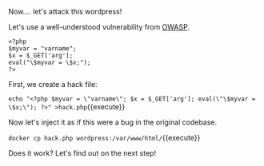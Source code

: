 Now.... let's attack this wordpress!

Let's use a well-understood vulnerability from [OWASP](https://www.owasp.org/index.php/Code_Injection).

```
<?php
$myvar = "varname";
$x = $_GET['arg'];
eval("\$myvar = \$x;");
?>
```

First, we create a hack file:

`echo "<?php $myvar = \"varname\"; $x = $_GET['arg']; eval(\"\$myvar = \$x;\"); ?>" >hack.php`{{execute}}

Now let's inject it as if this were a bug in the original codebase.

`docker cp hack.php wordpress:/var/www/html/`{{execute}}

Does it work? Let's find out on the next step!
